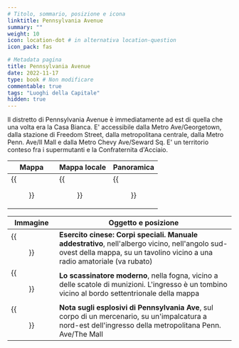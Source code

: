 ```yaml
---
# Titolo, sommario, posizione e icona
linktitle: Pennsylvania Avenue
summary: ""
weight: 10
icon: location-dot # in alternativa location-question
icon_pack: fas

# Metadata pagina
title: Pennsylvania Avenue
date: 2022-11-17
type: book # Non modificare
commentable: true
tags: "Luoghi della Capitale"
hidden: true
---
```




Il distretto di Pennsylvania Avenue è immediatamente ad est di quella che una volta era la Casa Bianca. E' accessibile dalla Metro Ave/Georgetown, dalla stazione di Freedom Street, dalla metropolitana centrale, dalla Metro Penn. Ave/Il Mall e dalla  Metro Chevy Ave/Seward Sq. E' un territorio conteso fra i supermutanti e la Confraternita d'Acciaio.

| Mappa | Mappa locale | Panoramica |
| ----- | ------------ | ---------- |
|  {{<figure src="Penn_Avenue_loc.webp">}} |  {{<figure src="Pennsylvania_Avenue_map.webp">}} | {{<figure src="Pennsylvania_Avenue.webp">}}  |

| Immagine | Oggetto e posizione |
| -------- | ------------------- |
| {{<figure src="FO3_CA_SOTM_Hotel.webp">}}  |  **Esercito cinese: Corpi speciali. Manuale addestrativo**, nell'albergo vicino, nell'angolo sud-ovest della mappa, su un tavolino vicino a una radio amatoriale (va rubato) |
|  {{<figure src="SS_sewer_Tumblers_Today.webp">}} | **Lo scassinatore moderno**, nella fogna, vicino a delle scatole di munizioni. L'ingresso è un tombino vicino al bordo settentrionale della mappa  |
|  {{<figure src="Explosives_note_mercenary.webp">}} | **Nota sugli esplosivi di Pennsylvania Ave**, sul corpo di un mercenario, su un'impalcatura a nord-est dell'ingresso della metropolitana Penn. Ave/The Mall  |

